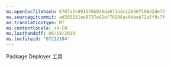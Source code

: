 ```yaml
---
ms.openlocfilehash: 6707a3c091570b038da071bdc120507198d2de77
ms.sourcegitcommit: ad203331ee9737e82ef70206ac04eeb72a5f9c7f
ms.translationtype: MT
ms.contentlocale: zh-CN
ms.lasthandoff: 06/18/2019
ms.locfileid: "67232184"
---
```

Package Deployer 工具